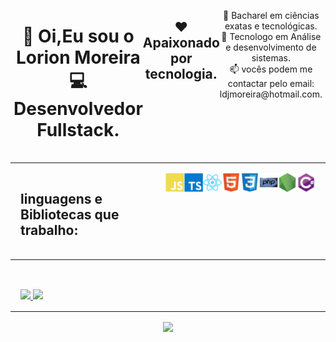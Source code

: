 
<div style="display: flex; margin: 1rem; text-align:center; justify-content: center;"><br>

<h1>👋 Oi,Eu sou o Lorion Moreira💻<br>
Desenvolvedor Fullstack.</h1>

<h2>❤️ Apaixonado por tecnologia.</h2>

<p style="display: flex; flex-direction: column">
 🔭 Bacharel em ciências exatas e tecnológicas.<br/>
 🌱 Tecnologo em Análise e desenvolvimento de sistemas.<br/>
 📫 vocês podem me contactar pelo email: ldjmoreira@hotmail.com.<br/>
</p>
</div>
<hr>
<div style="display: flex; margin: 1rem; justify-content: center;"><br>
  <h2>linguagens e Bibliotecas  que trabalho:</h2>
 <img align="center" alt="Rafa-Js" height="30" width="40" src="https://raw.githubusercontent.com/devicons/devicon/master/icons/javascript/javascript-plain.svg">
  <img align="center" alt="Lorion-Ts" height="30" width="40" src="https://raw.githubusercontent.com/devicons/devicon/master/icons/typescript/typescript-plain.svg">
  <img align="center" alt="Lorion-React" height="30" width="40" src="https://raw.githubusercontent.com/devicons/devicon/master/icons/react/react-original.svg">
  <img align="center" alt="Lorion-HTML" height="30" width="40" src="https://raw.githubusercontent.com/devicons/devicon/master/icons/html5/html5-original.svg">
  <img align="center" alt="Lorion-CSS" height="30" width="40" src="https://raw.githubusercontent.com/devicons/devicon/master/icons/css3/css3-original.svg">
 <img align="center" alt="Lorion-CSS" height="30" width="40" src="https://raw.githubusercontent.com/devicons/devicon/master/icons/php/php-original.svg">
 <img align="center" alt="Lorion-CSS" height="30" width="40" src="https://raw.githubusercontent.com/github/explore/80688e429a7d4ef2fca1e82350fe8e3517d3494d/topics/nodejs/nodejs.png" />
 <img align="center" alt="Rafa-Csharp" height="30" width="40" src="https://raw.githubusercontent.com/devicons/devicon/master/icons/csharp/csharp-original.svg">
  
  

</div>

<hr>


<br>
<div style="margin: 1rem;  justify-content: center;">
  <a href="https://github.com/ldjmoreira">
  <img height="180em" src="https://github-readme-stats.vercel.app/api?username=ldjmoreira&show_icons=true&theme=dracula&include_all_commits=true&count_private=true"/>
  <img height="180em" src="https://github-readme-stats.vercel.app/api/top-langs/?username=ldjmoreira&layout=compact&langs_count=7&theme=dracula"/>
 </a>
</div>
<hr>
 
<div style="display: flex; margin: 1rem;  justify-content: center;>
<a href="https://www.linkedin.com/in/lorionmoreira/" >
 <img src ="https://img.shields.io/badge/LinkedIn-0077B5?style=for-the-badge&logo=linkedin&logoColor=white"/>
</a>
</div>

  
<!---
ldjmoreira/ldjmoreira is a ✨ special ✨ repository because its `README.md` (this file) appears on your GitHub profile.
You can click the Preview link to take a look at your changes.
--->
